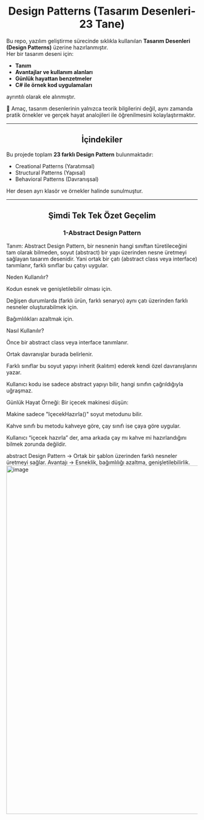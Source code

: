 <h1 align="center">Design Patterns (Tasarım Desenleri-23 Tane)</h1>

Bu repo, yazılım geliştirme sürecinde sıklıkla kullanılan **Tasarım Desenleri (Design Patterns)** üzerine hazırlanmıştır.  
Her bir tasarım deseni için:

- **Tanım**
- **Avantajlar ve kullanım alanları**  
- **Günlük hayattan benzetmeler**  
- **C# ile örnek kod uygulamaları**  

ayrıntılı olarak ele alınmıştır.  

📌 Amaç, tasarım desenlerinin yalnızca teorik bilgilerini değil, aynı zamanda pratik örnekler ve gerçek hayat analojileri ile öğrenilmesini kolaylaştırmaktır.  

---

<h2 align="center">İçindekiler</h2>

Bu projede toplam **23 farklı Design Pattern** bulunmaktadır:

- Creational Patterns (Yaratımsal)  
- Structural Patterns (Yapısal)  
- Behavioral Patterns (Davranışsal)  

Her desen ayrı klasör ve örnekler halinde sunulmuştur.  

---

<h2 align="center">Şimdi Tek Tek Özet Geçelim</h2>
<h3 align="center">1-Abstract Design Pattern</h2>
Tanım:
Abstract Design Pattern, bir nesnenin hangi sınıftan türetileceğini tam olarak bilmeden, soyut (abstract) bir yapı üzerinden nesne üretmeyi sağlayan tasarım desenidir. Yani ortak bir çatı (abstract class veya interface) tanımlanır, farklı sınıflar bu çatıyı uygular.

Neden Kullanılır?

Kodun esnek ve genişletilebilir olması için.

Değişen durumlarda (farklı ürün, farklı senaryo) aynı çatı üzerinden farklı nesneler oluşturabilmek için.

Bağımlılıkları azaltmak için.

Nasıl Kullanılır?

Önce bir abstract class veya interface tanımlanır.

Ortak davranışlar burada belirlenir.

Farklı sınıflar bu soyut yapıyı inherit (kalıtım) ederek kendi özel davranışlarını yazar.

Kullanıcı kodu ise sadece abstract yapıyı bilir, hangi sınıfın çağrıldığıyla uğraşmaz.

Günlük Hayat Örneği:
Bir içecek makinesi düşün:

Makine sadece "IçecekHazırla()" soyut metodunu bilir.

Kahve sınıfı bu metodu kahveye göre, çay sınıfı ise çaya göre uygular.

Kullanıcı “içecek hazırla” der, ama arkada çay mı kahve mi hazırlandığını bilmek zorunda değildir.

abstract Design Pattern → Ortak bir şablon üzerinden farklı nesneler üretmeyi sağlar.
Avantajı → Esneklik, bağımlılığı azaltma, genişletilebilirlik.
<img width="1382" height="918" alt="image" src="https://github.com/user-attachments/assets/9e999a68-6dee-4f2f-a505-75a9d3449262" />
